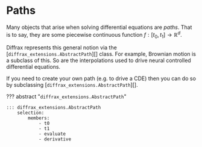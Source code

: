 # Paths

Many objects that arise when solving differential equations are *paths*. That is to say, they are some piecewise continuous function $f : [t_0, t_1] \to \mathbb{R}^d$.

Diffrax represents this general notion via the [`diffrax_extensions.AbstractPath`][] class. For example, Brownian motion is a subclass of this. So are the interpolations used to drive neural controlled differential equations.

If you need to create your own path (e.g. to drive a CDE) then you can do so by subclassing [`diffrax_extensions.AbstractPath`][].

??? abstract "`diffrax_extensions.AbstractPath`"

    ::: diffrax_extensions.AbstractPath
        selection:
            members:
                - t0
                - t1
                - evaluate
                - derivative

